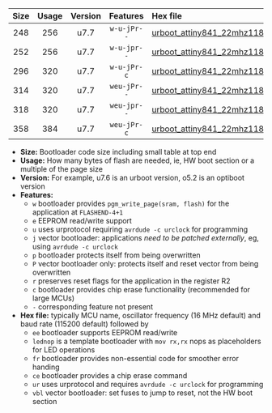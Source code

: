 |Size|Usage|Version|Features|Hex file|
|:-:|:-:|:-:|:-:|:--|
|248|256|u7.7|`w-u-jPr--`|[urboot_attiny841_22mhz1184_38400bps_lednop_ur_vbl.hex](https://raw.githubusercontent.com/stefanrueger/urboot.hex/main/mcus/attiny841/fcpu_22mhz1184/38400_bps/urboot_attiny841_22mhz1184_38400bps_lednop_ur_vbl.hex)|
|252|256|u7.7|`w-u-jpr--`|[urboot_attiny841_22mhz1184_38400bps_lednop_fr_ur_vbl.hex](https://raw.githubusercontent.com/stefanrueger/urboot.hex/main/mcus/attiny841/fcpu_22mhz1184/38400_bps/urboot_attiny841_22mhz1184_38400bps_lednop_fr_ur_vbl.hex)|
|296|320|u7.7|`w-u-jPr-c`|[urboot_attiny841_22mhz1184_38400bps_lednop_fr_ce_ur_vbl.hex](https://raw.githubusercontent.com/stefanrueger/urboot.hex/main/mcus/attiny841/fcpu_22mhz1184/38400_bps/urboot_attiny841_22mhz1184_38400bps_lednop_fr_ce_ur_vbl.hex)|
|314|320|u7.7|`weu-jPr--`|[urboot_attiny841_22mhz1184_38400bps_ee_lednop_ur_vbl.hex](https://raw.githubusercontent.com/stefanrueger/urboot.hex/main/mcus/attiny841/fcpu_22mhz1184/38400_bps/urboot_attiny841_22mhz1184_38400bps_ee_lednop_ur_vbl.hex)|
|318|320|u7.7|`weu-jpr--`|[urboot_attiny841_22mhz1184_38400bps_ee_lednop_fr_ur_vbl.hex](https://raw.githubusercontent.com/stefanrueger/urboot.hex/main/mcus/attiny841/fcpu_22mhz1184/38400_bps/urboot_attiny841_22mhz1184_38400bps_ee_lednop_fr_ur_vbl.hex)|
|358|384|u7.7|`weu-jPr-c`|[urboot_attiny841_22mhz1184_38400bps_ee_lednop_fr_ce_ur_vbl.hex](https://raw.githubusercontent.com/stefanrueger/urboot.hex/main/mcus/attiny841/fcpu_22mhz1184/38400_bps/urboot_attiny841_22mhz1184_38400bps_ee_lednop_fr_ce_ur_vbl.hex)|

- **Size:** Bootloader code size including small table at top end
- **Usage:** How many bytes of flash are needed, ie, HW boot section or a multiple of the page size
- **Version:** For example, u7.6 is an urboot version, o5.2 is an optiboot version
- **Features:**
  + `w` bootloader provides `pgm_write_page(sram, flash)` for the application at `FLASHEND-4+1`
  + `e` EEPROM read/write support
  + `u` uses urprotocol requiring `avrdude -c urclock` for programming
  + `j` vector bootloader: applications *need to be patched externally*, eg, using `avrdude -c urclock`
  + `p` bootloader protects itself from being overwritten
  + `P` vector bootloader only: protects itself and reset vector from being overwritten
  + `r` preserves reset flags for the application in the register R2
  + `c` bootloader provides chip erase functionality (recommended for large MCUs)
  + `-` corresponding feature not present
- **Hex file:** typically MCU name, oscillator frequency (16 MHz default) and baud rate (115200 default) followed by
  + `ee` bootloader supports EEPROM read/write
  + `lednop` is a template bootloader with `mov rx,rx` nops as placeholders for LED operations
  + `fr` bootloader provides non-essential code for smoother error handing
  + `ce` bootloader provides a chip erase command
  + `ur` uses urprotocol and requires `avrdude -c urclock` for programming
  + `vbl` vector bootloader: set fuses to jump to reset, not the HW boot section
